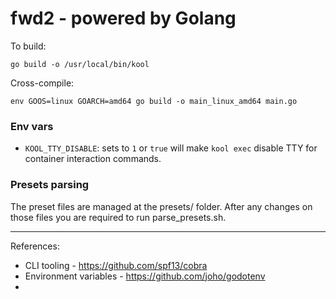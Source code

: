 # fwd2 - powered by Golang

To build:

`go build -o /usr/local/bin/kool`

Cross-compile:

`env GOOS=linux GOARCH=amd64 go build -o main_linux_amd64 main.go`

### Env vars

- `KOOL_TTY_DISABLE`: sets to `1` or `true` will make `kool exec` disable TTY for container interaction commands.

### Presets parsing

The preset files are managed at the presets/ folder. After any changes on those files you are required to run parse_presets.sh.

---

References:

- CLI tooling - https://github.com/spf13/cobra
- Environment variables - https://github.com/joho/godotenv
-
